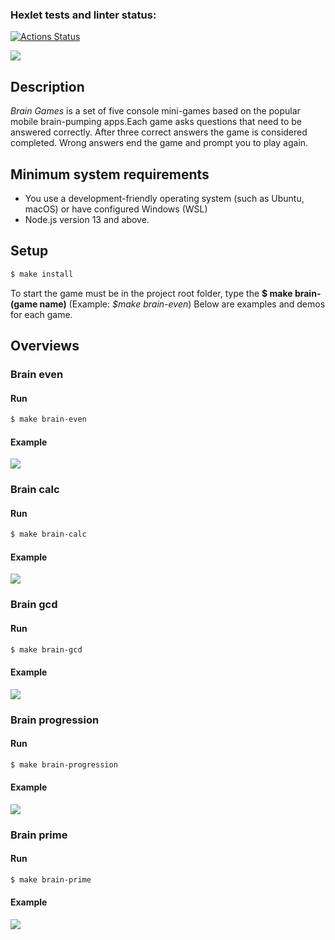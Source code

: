 ### Hexlet tests and linter status:
[![Actions Status](https://github.com/BuianovschiAlex/frontend-project-44/workflows/hexlet-check/badge.svg)](https://github.com/BuianovschiAlex/frontend-project-44/actions)

<a href="https://codeclimate.com/github/BuianovschiAlex/frontend-project-44/maintainability"><img src="https://api.codeclimate.com/v1/badges/046bb20fcc79b5d8c943/maintainability" /></a>

<h2><b>Description</b></h2>
<p><i>Brain Games</i> is a set of five console mini-games based on the popular mobile brain-pumping apps.Each game asks questions that need to be answered correctly. After three correct answers the game is considered completed. Wrong answers end the game and prompt you to play again.</p>


<h2><b>Minimum system requirements</b></h2>

<ul>
<li>You use a development-friendly operating system (such as Ubuntu, macOS) or have configured Windows (WSL)</li>
<li>Node.js version 13 and above.</li>
</ul>


<h2><b>Setup</b></h2>

```bash
$ make install
```

<p>To start the game must be in the project root folder, type the <b>$ make brain-(game name)</b> (Example: <i>$make brain-even</i>) Below are examples and demos for each game.</p>


<h2><b>Overviews</b></h2>

<h3><b>Brain even</b></h3>

<h4><b>Run</b></h4>

```bash
$ make brain-even
```

<h4><b>Example</b></h4>

<a href="https://asciinema.org/a/527269" target="_blank"><img src="https://asciinema.org/a/527269.svg" /></a>

<h3><b>Brain calc</b></h3>

<h4><b>Run</b></h4>

```bash
$ make brain-calc
```

<h4><b>Example</b></h4>

<a href="https://asciinema.org/a/529322" target="_blank"><img src="https://asciinema.org/a/529322.svg" /></a>

<h3><b>Brain gcd</b></h3>

<h4><b>Run</b></h4>

```bash
$ make brain-gcd
```

<h4><b>Example</b></h4>

<a href="https://asciinema.org/a/529702" target="_blank"><img src="https://asciinema.org/a/529702.svg" /></a>

<h3><b>Brain progression</b></h3>

<h4><b>Run</b></h4>

```bash
$ make brain-progression
```

<h4><b>Example</b></h4>

<a href="https://asciinema.org/a/530018" target="_blank"><img src="https://asciinema.org/a/530018.svg" /></a>

<h3><b>Brain prime</b></h3>

<h4><b>Run</b></h4>

```bash
$ make brain-prime
```

<h4><b>Example</b></h4>

<a href="https://asciinema.org/a/530428" target="_blank"><img src="https://asciinema.org/a/530428.svg" /></a>

